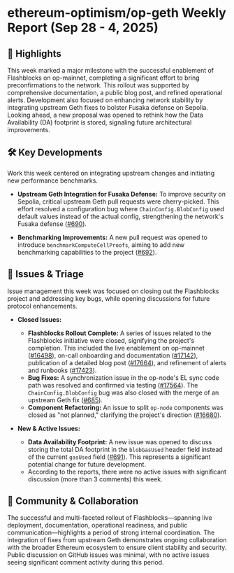 # ethereum-optimism/op-geth Weekly Report (Sep 28 - 4, 2025)

## 🚀 Highlights
This week marked a major milestone with the successful enablement of Flashblocks on op-mainnet, completing a significant effort to bring preconfirmations to the network. This rollout was supported by comprehensive documentation, a public blog post, and refined operational alerts. Development also focused on enhancing network stability by integrating upstream Geth fixes to bolster Fusaka defense on Sepolia. Looking ahead, a new proposal was opened to rethink how the Data Availability (DA) footprint is stored, signaling future architectural improvements.

## 🛠️ Key Developments
Work this week centered on integrating upstream changes and initiating new performance benchmarks.

- **Upstream Geth Integration for Fusaka Defense:** To improve security on Sepolia, critical upstream Geth pull requests were cherry-picked. This effort resolved a configuration bug where `ChainConfig.BlobConfig` used default values instead of the actual config, strengthening the network's Fusaka defense ([#690](https://github.com/ethereum-optimism/op-geth/pull/690)).

- **Benchmarking Improvements:** A new pull request was opened to introduce `benchmarkComputeCellProofs`, aiming to add new benchmarking capabilities to the project ([#692](https://github.com/ethereum-optimism/op-geth/pull/692)).

## 🐛 Issues & Triage
Issue management this week was focused on closing out the Flashblocks project and addressing key bugs, while opening discussions for future protocol enhancements.

- **Closed Issues:**
    - **Flashblocks Rollout Complete:** A series of issues related to the Flashblocks initiative were closed, signifying the project's completion. This included the live enablement on op-mainnet ([#16498](https://github.com/ethereum-optimism/op-geth/issues/16498)), on-call onboarding and documentation ([#17142](https://github.com/ethereum-optimism/op-geth/issues/17142)), publication of a detailed blog post ([#17664](https://github.com/ethereum-optimism/op-geth/issues/17664)), and refinement of alerts and runbooks ([#17423](https://github.com/ethereum-optimism/op-geth/issues/17423)).
    - **Bug Fixes:** A synchronization issue in the op-node's EL sync code path was resolved and confirmed via testing ([#17564](https://github.com/ethereum-optimism/op-geth/issues/17564)). The `ChainConfig.BlobConfig` bug was also closed with the merge of an upstream Geth fix ([#685](https://github.com/ethereum-optimism/op-geth/issues/685)).
    - **Component Refactoring:** An issue to split `op-node` components was closed as "not planned," clarifying the project's direction ([#16680](https://github.com/ethereum-optimism/op-geth/issues/16680)).

- **New & Active Issues:**
    - **Data Availability Footprint:** A new issue was opened to discuss storing the total DA footprint in the `blobGasUsed` header field instead of the current `gasUsed` field ([#691](https://github.com/ethereum-optimism/op-geth/issues/691)). This represents a significant potential change for future development.
    - According to the reports, there were no active issues with significant discussion (more than 3 comments) this week.

## 💬 Community & Collaboration
The successful and multi-faceted rollout of Flashblocks—spanning live deployment, documentation, operational readiness, and public communication—highlights a period of strong internal coordination. The integration of fixes from upstream Geth demonstrates ongoing collaboration with the broader Ethereum ecosystem to ensure client stability and security. Public discussion on GitHub issues was minimal, with no active issues seeing significant comment activity during this period.